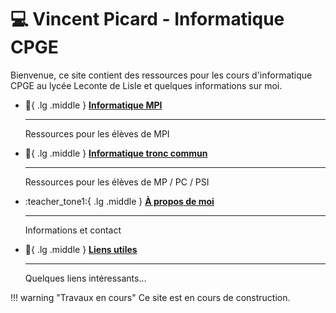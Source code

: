 # :computer: Vincent Picard - Informatique CPGE

Bienvenue, ce site contient des ressources pour les cours d'informatique CPGE au lycée Leconte de Lisle et quelques informations sur moi.

<div class="grid cards" markdown>

-   :camel:{ .lg .middle } __[Informatique MPI](/mpi/cours)__

    ---
    
    Ressources pour les élèves de MPI

-   :snake:{ .lg .middle } __[Informatique tronc commun](/itc)__

    ---

    Ressources pour les élèves de MP / PC / PSI

-   :teacher_tone1:{ .lg .middle } [__À propos de moi__](/aboutme)

    ---
    Informations et contact


-   :link:{ .lg .middle } [__Liens utiles__](/links)

    ---

    Quelques liens intéressants...

</div>

!!! warning "Travaux en cours"
    Ce site est en cours de construction.

